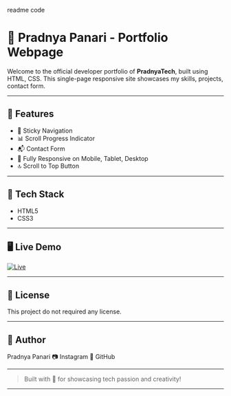 
readme code


# 💼 Pradnya Panari -  Portfolio Webpage

Welcome to the official developer portfolio of **PradnyaTech**, built using HTML, CSS. This single-page responsive site showcases my skills, projects, contact form.

---


## 📁 Features

- 🧭 Sticky Navigation
- 📊 Scroll Progress Indicator
- 📬 Contact Form 
- 📱 Fully Responsive on Mobile, Tablet, Desktop
- 🔝 Scroll to Top Button

---

## 🧰 Tech Stack

- HTML5 
- CSS3 


---

## 🖥️ Live Demo

[![Live](https://img.shields.io/badge/Live-Demo-green?style=for-the-badge&logo=vercel)]()


---

## 📄 License

This project do not required any license.


---

## 👤 Author

Pradnya Panari
📷 Instagram
💼 GitHub


---

> Built with 💙 for showcasing tech passion and creativity!


---
